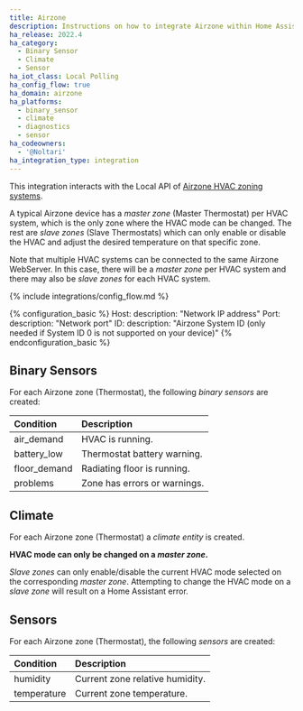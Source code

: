 ```yaml
---
title: Airzone
description: Instructions on how to integrate Airzone within Home Assistant.
ha_release: 2022.4
ha_category:
  - Binary Sensor
  - Climate
  - Sensor
ha_iot_class: Local Polling
ha_config_flow: true
ha_domain: airzone
ha_platforms:
  - binary_sensor
  - climate
  - diagnostics
  - sensor
ha_codeowners:
  - '@Noltari'
ha_integration_type: integration
---
```


This integration interacts with the Local API of [Airzone HVAC zoning systems](https://www.airzone.es/en/).

A typical Airzone device has a *master zone* (Master Thermostat) per HVAC system, which is the only zone where the HVAC mode can be changed. The rest are *slave zones* (Slave Thermostats) which can only enable or disable the HVAC and adjust the desired temperature on that specific zone.

Note that multiple HVAC systems can be connected to the same Airzone WebServer. In this case, there will be a *master zone* per HVAC system and there may also be *slave zones* for each HVAC system.

{% include integrations/config_flow.md %}

{% configuration_basic %}
Host:
  description: "Network IP address"
Port:
  description: "Network port"
ID:
  description: "Airzone System ID (only needed if System ID 0 is not supported on your device)"
{% endconfiguration_basic %}

## Binary Sensors

For each Airzone zone (Thermostat), the following *binary sensors* are created:

| Condition           | Description                        |
| :------------------ | :--------------------------------- |
| air_demand          | HVAC is running.                   |
| battery_low         | Thermostat battery warning.        |
| floor_demand        | Radiating floor is running.        |
| problems            | Zone has errors or warnings.       |

## Climate

For each Airzone zone (Thermostat) a *climate entity* is created.

**HVAC mode can only be changed on a *master zone*.**

*Slave zones* can only enable/disable the current HVAC mode selected on the corresponding *master zone*. Attempting to change the HVAC mode on a *slave zone* will result on a Home Assistant error.

## Sensors

For each Airzone zone (Thermostat), the following *sensors* are created:

| Condition           | Description                        |
| :------------------ | :--------------------------------- |
| humidity            | Current zone relative humidity.    |
| temperature         | Current zone temperature.          |
